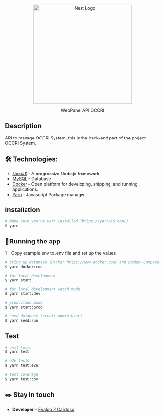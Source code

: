<p align="center">
  <a href="http://nestjs.com/" target="blank"><img src="https://nestjs.com/img/logo_text.svg" width="320" alt="Nest Logo" /></a>
</p>

[circleci-image]: https://img.shields.io/circleci/build/github/nestjs/nest/master?token=abc123def456
[circleci-url]: https://circleci.com/gh/nestjs/nest

  <p align="center">WebPanel API OCCRI</p>

## Description

API to manage OCCRI System, this is the back-end part of the project OCCRI System.

## 🛠️ Technologies:

* [NestJS](https://nestjs.com/) - A progressive Node.js framework
* [MySQL](https://www.mysql.com/) - Database
* [Docker](https://www.docker.com/) - Open platform for developing, shipping, and running applications.
* [Yarn](https://yarnpkg.com/) - Javascript Package manager

##  Installation

```bash
# Make sure you've yarn installed (https://yarnpkg.com/)
$ yarn
```

## 🚀Running the app

1 - Copy example.env to .env file and set up the values

```bash
# bring up database (Docker https://www.docker.com/ and Docker-Compose https://docs.docker.com/compose/ are necessary), it will bring the containers with mysql database and phpmyadmin and the api, that can be acessed via browser at http://localhost:8080
$ yarn docker:run

# for local development
$ yarn start

# for local development watch mode
$ yarn start:dev

# production mode
$ yarn start:prod

# seed database (create Admin User)
$ yarn seed:run
```

## Test

```bash
# unit tests
$ yarn test

# e2e tests
$ yarn test:e2e

# test coverage
$ yarn test:cov
```

## ✒️ Stay in touch

* **Developer** - [Evaldo R Cardoso](https://evaldorc.com.br)
